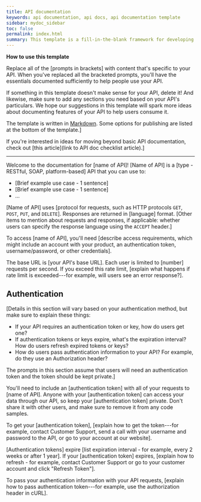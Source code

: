 ```yaml
---
title: API documentation
keywords: api documentation, api docs, api documentation template
sidebar: mydoc_sidebar
toc: false
permalink: index.html
summary: This template is a fill-in-the-blank framework for developing basic API documentation.
---
```


**How to use this template**

Replace all of the [prompts in brackets] with content that's specific to your API. When you've replaced all the bracketed prompts, you'll have the essentials documented sufficiently to help people use your API.

If something in this template doesn't make sense for your API, delete it! And likewise, make sure to add any sections you need based on your API's particulars. We hope our suggestions in this template will spark more ideas about documenting features of your API to help users consume it.

The template is written in [Markdown](https://daringfireball.net/projects/markdown/). Some options for publishing are listed at the bottom of the template.]

If you're interested in ideas for moving beyond basic API documentation, check out [this article](link to API doc checklist article).]

-----------------


Welcome to the documentation for [name of API]! [Name of API] is a [type - RESTful, SOAP, platform-based] API that you can use to:

* [Brief example use case - 1 sentence]
* [Brief example use case - 1 sentence]
* ...

[Name of API] uses [protocol for requests, such as HTTP protocols `GET`, `POST`, `PUT`, and `DELETE`]. Responses are returned in [language] format. [Other items to mention about requests and responses, if applicable: whether users can specify the response language using the `ACCEPT` header.]

To access [name of API], you'll need [describe access requirements, which might include an account with your product, an authentication token, username/password, or other credentials].

The base URL is [your API's base URL]. Each user is limited to [number] requests per second. If you exceed this rate limit, [explain what happens if rate limit is exceeded---for example, will users see an error response?].

## Authentication

[Details in this section will vary based on your authentication method, but make sure to explain these things:

* If your API requires an authentication token or key, how do users get one?
* If authentication tokens or keys expire, what's the expiration interval? How do users refresh expired tokens or keys?
* How do users pass authentication information to your API? For example, do they use an Authorization header?

The prompts in this section assume that users will need an authentication token and the token should be kept private.]

You'll need to include an [authentication token] with all of your requests to [name of API]. Anyone with your [authentication token] can access your data through our API, so keep your [authentication token] private. Don't share it with other users, and make sure to remove it from any code samples.

To get your [authentication token], [explain how to get the token---for example, contact Customer Support, send a call with your username and password to the API, or go to your account at our website].

[Authentication tokens] expire [list expiration interval - for example, every 2 weeks or after 1 year]. If your [authentication token] expires, [explain how to refresh - for example, contact Customer Support or go to your customer account and click "Refresh Token"].

To pass your authentication information with your API requests, [explain how to pass authentication token---for example, use the authorization header in cURL].


